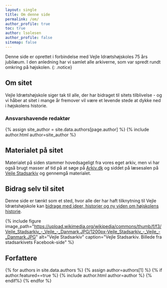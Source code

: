```yaml
---
layout: single
title: Om denne side
permalink: /om/
author_profile: true
toc: true
author: lsolesen
author_profile: false
sitemap: false
---
```


Denne side er oprettet i forbindelse med Vejle Idrætshøjskoles 75 års jubilæum. I den anledning har vi samlet alle arkiverne, som var spredt rundt omkring på højskolen.
{: .notice}

## Om sitet

Vejle Idrætshøjskole siger tak til alle, der har bidraget til sitets tilblivelse - og vi håber at sitet i mange år fremover vil være et levende stede at dykke ned i højskolens historie.

### Ansvarshavende redaktør

{% assign site_author = site.data.authors[page.author] %}
{% include author.html author=site_author %}

## Materialet på sitet

Materialet på siden stammer hovedsageligt fra vores eget arkiv, men vi har også brugt masser af tid på at søge på [Arkiv.dk](http://arkiv.dk) og siddet på læsesalen på [Vejle Stadsarkiv](http://vejlestadsarkiv.dk) og gennemgå materialet.

## Bidrag selv til sitet

Denne side er tænkt som et sted, hvor alle der har haft tilknytning til Vejle Idrætshøjskole kan [bidrage med ideer, historier og ny viden om højskolens historie](/bidrag/).

{% include figure
    image_path="https://upload.wikimedia.org/wikipedia/commons/thumb/f/f3/Vejle_Stadsarkiv_-_Vejle_-_Danmark.JPG/1200px-Vejle_Stadsarkiv_-_Vejle_-_Danmark.JPG"
    alt="Vejle Stadsarkiv"
    caption="Vejle Stadsarkiv. Billede fra stadsarkivets Facebook-side" %}

## Forfattere

{% for authors in site.data.authors %}
  {% assign author=authors[1] %}
  {% if author.featured==true %}
    {% include author.html author=author %}
  {% endif%}
{% endfor %}
